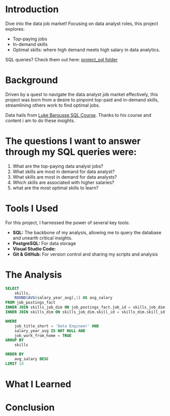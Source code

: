# Introduction

Dive into the data job market! Focusing on data analyst roles, this project explores:
* Top-paying jobs
* In-demand skills
* Optimal skills: where high demand meets high salary in data analytics.

SQL queries? Check them out here: [project_sql folder](/project_sql/)

# Background

Driven by a quest to navigate the data analyst job market effectively, this project was born from a desire to pinpoint top-paid and in-demand skills, streamlining others work to find optimal jobs.

Data hails from [Luke Barousse SQL Course](https://lukebarousse.com/sql). Thanks to his course and content i am to do these insights.

# The questions I want to answer through my SQL queries were:

1. What are the top-paying data analyst jobs?
2. What skills are most in demand for data analyst?
3. What skills are most in demand for data analysts?
4. Which skills are associated with higher salaries?
5. what are the most optimal skills to learn?

# Tools I Used
For this project, I harnessed the power of several key tools:
- **SQL:** The backbone of my analysis, allowing me to query the database and unearth critical insights.
- **PostgreSQL:** For data storage
- **Visual Studio Code:** 
- **Git & GitHub:** For version control and sharing my scripts and analysis

# The Analysis
```sql
SELECT 
    skills,
    ROUND(AVG(salary_year_avg),1) AS avg_salary
FROM job_postings_fact
INNER JOIN skills_job_dim ON job_postings_fact.job_id = skills_job_dim.job_id
INNER JOIN skills_dim ON skills_job_dim.skill_id = skills_dim.skill_id

WHERE
    job_title_short = 'Data Engineer' AND
    salary_year_avg IS NOT NULL AND
    job_work_from_home = TRUE
GROUP BY
    skills

ORDER BY
    avg_salary DESC
LIMIT 10
```
# What I Learned

# Conclusion

